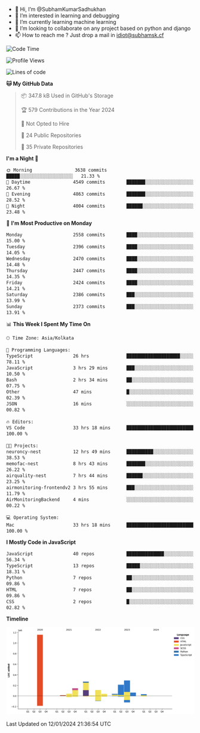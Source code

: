- 👋 Hi, I’m @SubhamKumarSadhukhan
- 👀 I’m interested in learning and debugging
- 🌱 I’m currently learning machine learning
- 💞️ I’m looking to collaborate on any project based on python and django
- 📫 How to reach me ?
      Just drop a mail in idiot@subhamsk.cf

<!---
SubhamKumarSadhukhan/SubhamKumarSadhukhan is a ✨ special ✨ repository because its `README.md` (this file) appears on your GitHub profile.
You can click the Preview link to take a look at your changes.
--->


<!--START_SECTION:waka-->
![Code Time](http://img.shields.io/badge/Code%20Time-1%2C882%20hrs%2015%20mins-blue)

![Profile Views](http://img.shields.io/badge/Profile%20Views-1-blue)

![Lines of code](https://img.shields.io/badge/From%20Hello%20World%20I%27ve%20Written-2.4%20million%20lines%20of%20code-blue)

**🐱 My GitHub Data** 

> 📦 347.8 kB Used in GitHub's Storage 
 > 
> 🏆 579 Contributions in the Year 2024
 > 
> 🚫 Not Opted to Hire
 > 
> 📜 24 Public Repositories 
 > 
> 🔑 35 Private Repositories 
 > 
**I'm a Night 🦉** 

```text
🌞 Morning                3638 commits        █████░░░░░░░░░░░░░░░░░░░░   21.33 % 
🌆 Daytime                4549 commits        ███████░░░░░░░░░░░░░░░░░░   26.67 % 
🌃 Evening                4863 commits        ███████░░░░░░░░░░░░░░░░░░   28.52 % 
🌙 Night                  4004 commits        ██████░░░░░░░░░░░░░░░░░░░   23.48 % 
```
📅 **I'm Most Productive on Monday** 

```text
Monday                   2558 commits        ████░░░░░░░░░░░░░░░░░░░░░   15.00 % 
Tuesday                  2396 commits        ████░░░░░░░░░░░░░░░░░░░░░   14.05 % 
Wednesday                2470 commits        ████░░░░░░░░░░░░░░░░░░░░░   14.48 % 
Thursday                 2447 commits        ████░░░░░░░░░░░░░░░░░░░░░   14.35 % 
Friday                   2424 commits        ████░░░░░░░░░░░░░░░░░░░░░   14.21 % 
Saturday                 2386 commits        ███░░░░░░░░░░░░░░░░░░░░░░   13.99 % 
Sunday                   2373 commits        ███░░░░░░░░░░░░░░░░░░░░░░   13.91 % 
```


📊 **This Week I Spent My Time On** 

```text
🕑︎ Time Zone: Asia/Kolkata

💬 Programming Languages: 
TypeScript               26 hrs              ████████████████████░░░░░   78.11 % 
JavaScript               3 hrs 29 mins       ███░░░░░░░░░░░░░░░░░░░░░░   10.50 % 
Bash                     2 hrs 34 mins       ██░░░░░░░░░░░░░░░░░░░░░░░   07.75 % 
Other                    47 mins             █░░░░░░░░░░░░░░░░░░░░░░░░   02.39 % 
JSON                     16 mins             ░░░░░░░░░░░░░░░░░░░░░░░░░   00.82 % 

🔥 Editors: 
VS Code                  33 hrs 18 mins      █████████████████████████   100.00 % 

🐱‍💻 Projects: 
neuroncy-nest            12 hrs 49 mins      ██████████░░░░░░░░░░░░░░░   38.53 % 
memofac-nest             8 hrs 43 mins       ███████░░░░░░░░░░░░░░░░░░   26.22 % 
airquality-nest          7 hrs 44 mins       ██████░░░░░░░░░░░░░░░░░░░   23.25 % 
airmonitoring-frontendv2 3 hrs 55 mins       ███░░░░░░░░░░░░░░░░░░░░░░   11.79 % 
AirMonitoringBackend     4 mins              ░░░░░░░░░░░░░░░░░░░░░░░░░   00.22 % 

💻 Operating System: 
Mac                      33 hrs 18 mins      █████████████████████████   100.00 % 
```

**I Mostly Code in JavaScript** 

```text
JavaScript               40 repos            ██████████████░░░░░░░░░░░   56.34 % 
TypeScript               13 repos            █████░░░░░░░░░░░░░░░░░░░░   18.31 % 
Python                   7 repos             ██░░░░░░░░░░░░░░░░░░░░░░░   09.86 % 
HTML                     7 repos             ██░░░░░░░░░░░░░░░░░░░░░░░   09.86 % 
CSS                      2 repos             █░░░░░░░░░░░░░░░░░░░░░░░░   02.82 % 
```



**Timeline**

![Lines of Code chart](https://raw.githubusercontent.com/SubhamKumarSadhukhan/SubhamKumarSadhukhan/main/assets/bar_graph.png)


 Last Updated on 12/01/2024 21:36:54 UTC
<!--END_SECTION:waka-->
